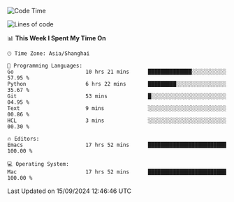 <!--START_SECTION:waka-->
![Code Time](http://img.shields.io/badge/Code%20Time-2%2C186%20hrs%2044%20mins-blue)

![Lines of code](https://img.shields.io/badge/From%20Hello%20World%20I%27ve%20Written-308.0%20thousand%20lines%20of%20code-blue)

📊 **This Week I Spent My Time On** 

```text
🕑︎ Time Zone: Asia/Shanghai

💬 Programming Languages: 
Go                       10 hrs 21 mins      ██████████████░░░░░░░░░░░   57.95 % 
Python                   6 hrs 22 mins       █████████░░░░░░░░░░░░░░░░   35.67 % 
Git                      53 mins             █░░░░░░░░░░░░░░░░░░░░░░░░   04.95 % 
Text                     9 mins              ░░░░░░░░░░░░░░░░░░░░░░░░░   00.86 % 
HCL                      3 mins              ░░░░░░░░░░░░░░░░░░░░░░░░░   00.30 % 

🔥 Editors: 
Emacs                    17 hrs 52 mins      █████████████████████████   100.00 % 

💻 Operating System: 
Mac                      17 hrs 52 mins      █████████████████████████   100.00 % 
```


 Last Updated on 15/09/2024 12:46:46 UTC
<!--END_SECTION:waka-->
